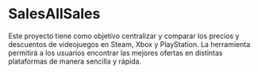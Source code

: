 # SalesAllSales
Este proyecto tiene como objetivo centralizar y comparar los precios y descuentos de videojuegos en Steam, Xbox y PlayStation. La herramienta permitirá a los usuarios encontrar las mejores ofertas en distintas plataformas de manera sencilla y rápida.
